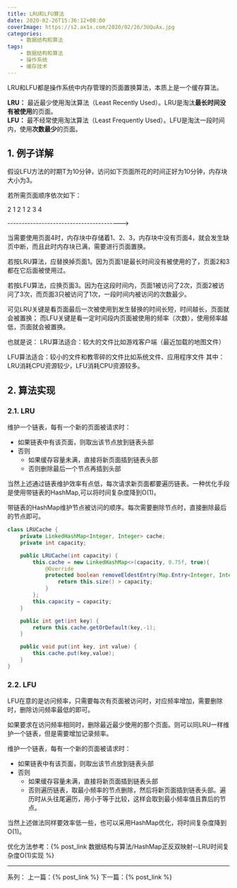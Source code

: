 ```yaml
---
title: LRU和LFU算法
date: 2020-02-26T15:36:12+08:00
coverImage: https://s2.ax1x.com/2020/02/26/3UQuAx.jpg
categories: 
    - 数据结构和算法
tags: 
    - 数据结构和算法
    - 操作系统
    - 缓存技术
---
```

<!-- toc -->
LRU和LFU都是操作系统中内存管理的页面置换算法，本质上是一个缓存算法。

**LRU：** 最近最少使用淘汰算法（Least Recently Used）。LRU是淘汰**最长时间没有被使用**的页面。  
**LFU：** 最不经常使用淘汰算法（Least Frequently Used）。LFU是淘汰一段时间内，使用**次数最少**的页面。

<!-- more -->

## 1. 例子详解

假设LFU方法的时期T为10分钟，访问如下页面所花的时间正好为10分钟，内存块大小为3。

若所需页面顺序依次如下：

2  1  2  1  2  3  4

---------------------------------------->

当需要使用页面4时，内存块中存储着1、2、3，内存块中没有页面4，就会发生缺页中断，而且此时内存块已满，需要进行页面置换。

若按LRU算法，应替换掉页面1。因为页面1是最长时间没有被使用的了，页面2和3都在它后面被使用过。

若按LFU算法，应换页面3。因为在这段时间内，页面1被访问了2次，页面2被访问了3次，而页面3只被访问了1次，一段时间内被访问的次数最少。

可见LRU关键是看页面最后一次被使用到发生替换的时间长短，时间越长，页面就会被置换； 而LFU关键是看一定时间段内页面被使用的频率（次数），使用频率越低，页面就会被置换。

也就是说： LRU算法适合：较大的文件比如游戏客户端（最近加载的地图文件） 

LFU算法适合：较小的文件和教零碎的文件比如系统文件、应用程序文件 其中：LRU消耗CPU资源较少，LFU消耗CPU资源较多。

## 2. 算法实现

### 2.1. LRU

维护一个链表，每有一个新的页面被请求时：
- 如果链表中有该页面，则取出该节点放到链表头部
- 否则
    - 如果缓存容量未满，直接将新页面插到链表头部
    - 否则删除最后一个节点再插到头部

当然上述通过链表维护效率有点低，每次请求新页面都要遍历链表。一种优化手段是使用带链表的HashMap,可以将时间复杂度降到O(1)。

带链表的HashMap维护节点被访问的顺序。每次需要删除节点时，直接删除最后的节点即可。

``` Java
class LRUCache {
    private LinkedHashMap<Integer, Integer> cache;
    private int capacity;

    public LRUCache(int capacity) {
        this.cache = new LinkedHashMap<>(capacity, 0.75f, true){
            @Override
            protected boolean removeEldestEntry(Map.Entry<Integer, Integer> eldest) {
                return this.size() > capacity;
            }
        };
        this.capacity = capacity;
    }

    public int get(int key) {
        return this.cache.getOrDefault(key,-1);
    }

    public void put(int key, int value) {
        this.cache.put(key,value);
    }
}
```

### 2.2. LFU

LFU在意的是访问频率，只需要每次有页面被访问时，对应频率增加，需要删除时，删除访问频率最低的即可。

如果要求在访问频率相同时，删除最近最少使用的那个页面。则可以同LRU一样维护一个链表，但是需要增加记录频率。

维护一个链表，每有一个新的页面被请求时：
- 如果链表中有该页面，则取出该节点放到链表头部
- 否则
    - 如果缓存容量未满，直接将新页面插到链表头部
    - 否则遍历链表，取最小频率的节点删除，然后将新页面插到链表头部。遍历时从头往尾遍历，用小于等于比较，这样会取到最小频率值且靠后的节点。

当然上述做法同样要效率低一些，也可以采用HashMap优化，将时间复杂度降到O(1)。

优化方法参考：{% post_link 数据结构与算法/HashMap正反双映射--LRU时间复杂度O(1)实现 %}

---

系列：
上一篇：{% post_link  %}
下一篇：{% post_link  %}
